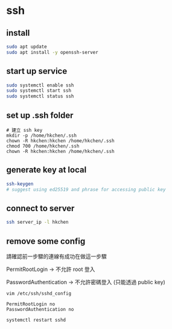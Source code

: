 # ssh

## install

```sh
sudo apt update
sudo apt install -y openssh-server
```

## start up service

```sh
sudo systemctl enable ssh
sudo systemctl start ssh
sudo systemctl status ssh
```

## set up .ssh folder

```
# 建立 ssh key
mkdir -p /home/hkchen/.ssh
chown -R hkchen:hkchen /home/hkchen/.ssh
chmod 700 /home/hkchen/.ssh
chown -R hkchen:hkchen /home/hkchen/.ssh
```

## generate key at local

```sh
ssh-keygen
# suggest using ed25519 and phrase for accessing public key
```

## connect to server

```sh
ssh server_ip -l hkchen
```

## remove some config

請確認前一步驟的連線有成功在做這一步驟

PermitRootLogin -> 不允許 root 登入

PasswordAuthentication -> 不允許密碼登入 (只能透過 public key)

`vim /etc/ssh/sshd_config`
```
PermitRootLogin no
PasswordAuthentication no
```

`systemctl restart sshd`
